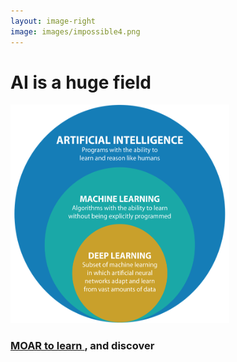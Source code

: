 ```yaml
---
layout: image-right
image: images/impossible4.png
---
```


# AI is a huge field

<img alt="venn" src="/images/venn.png" style="width: 350px; height: 350px;" />

<h3 class="mt-4 text-blue-600">
 <span class="text-4xl">
 <a href="https://mmuratarat.github.io/2019-02-28/data-augmentation-in-tensorflow">
  MOAR to learn
  </a>
 </span>,
 <span class="italic text-gray-400 text-2xl">and discover</span>
</h3>